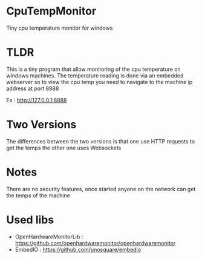 # CpuTempMonitor
Tiny cpu temperature monitor for windows

# TLDR
This is a tiny program that allow monitoring of the cpu temperature on windows machines. 
The temperature reading is done via an embedded webserver so to view the cpu temp you need to navigate to the machine ip address at port 8888

Ex : http://127.0.0.1:8888

# Two Versions
The differences between the two versions is that one use HTTP requests to get the temps the other one uses Websockets

# Notes
There are no security features, once started anyone on the network can get the temps of the machine

# Used libs
- OpenHardwareMonitorLib : https://github.com/openhardwaremonitor/openhardwaremonitor
- EmbedIO : https://github.com/unosquare/embedio
